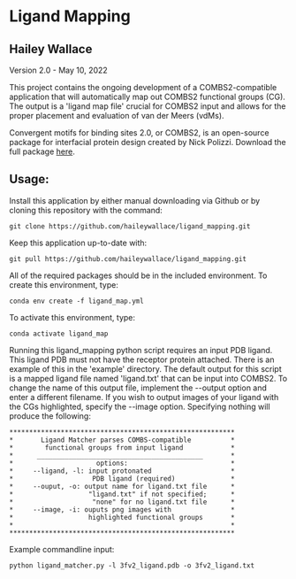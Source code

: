 # Ligand Mapping 
## Hailey Wallace 
Version 2.0 - May 10, 2022

 This project contains the ongoing development of a COMBS2-compatible application 
 that will automatically map out COMBS2 functional groups (CG). The output is a 
 'ligand map file' crucial for COMBS2 input and allows for the proper placement and 
 evaluation of van der Meers (vdMs).

 Convergent motifs for binding sites 2.0, or COMBS2, is an open-source package for 
 interfacial protein design created by Nick Polizzi. Download the full package [here](https://github.com/npolizzi/Combs2).

## Usage:

Install this application by either manual downloading via Github or by cloning this 
repository with the command:
```
git clone https://github.com/haileywallace/ligand_mapping.git
```
Keep this application up-to-date with:
```
git pull https://github.com/haileywallace/ligand_mapping.git
```

All of the required packages should be in the included environment. To create this environment, type:
```
conda env create -f ligand_map.yml 
```
To activate this environment, type:
```
conda activate ligand_map
```

Running this ligand_mapping python script requires an input PDB ligand. 
This ligand PDB must not have the receptor protein attached. There is an example
of this in the 'example' directory.
The default output for this script is a mapped ligand file named 'ligand.txt'
that can be input into COMBS2. To change the name of this output file, 
implement the --output option and enter a different filename. 
If you wish to output images of your ligand with the CGs highlighted, 
specify the --image option. Specifying nothing  will 
produce the following:
```
*********************************************************
*       Ligand Matcher parses COMBS-compatible          *
*        functional groups from input ligand            *
*      __________________________________________       *
*                     options:                          *
*     --ligand, -l: input protonated                    *
*                    PDB ligand (required)              *
*     --ouput, -o: output name for ligand.txt file      *
*                   "ligand.txt" if not specified;      *
*                    "none" for no ligand.txt file      *
*     --image, -i: ouputs png images with               *
*                   highlighted functional groups       *
*                                                       *
*********************************************************
```

Example commandline input: 
```
python ligand_matcher.py -l 3fv2_ligand.pdb -o 3fv2_ligand.txt
```

